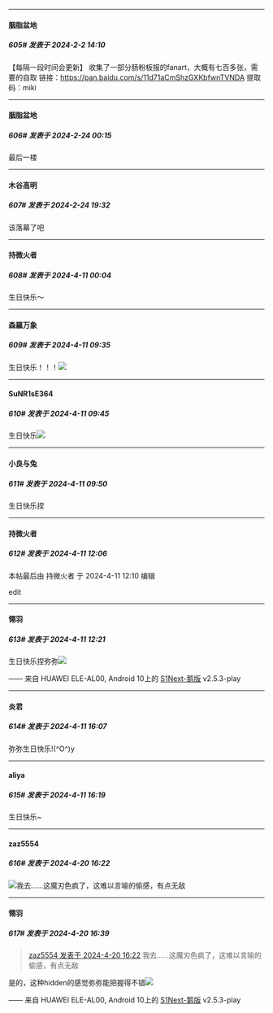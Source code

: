 
*****

####  胭脂盆地  
##### 605#       发表于 2024-2-2 14:10

【每隔一段时间会更新】
收集了一部分肠粉板报的fanart，大概有七百多张，需要的自取
链接：https://pan.baidu.com/s/11d71aCmShzGXKbfwnTVNDA 
提取码：miki

*****

####  胭脂盆地  
##### 606#       发表于 2024-2-24 00:15

最后一楼


*****

####  木谷高明  
##### 607#       发表于 2024-2-24 19:32

该落幕了吧

*****

####  持微火者  
##### 608#       发表于 2024-4-11 00:04

生日快乐～


*****

####  森羅万象  
##### 609#       发表于 2024-4-11 09:35

生日快乐！！！<img src="https://static.saraba1st.com/image/smiley/face2017/072.png" referrerpolicy="no-referrer">


*****

####  SuNR1sE364  
##### 610#       发表于 2024-4-11 09:45

生日快乐<img src="https://static.saraba1st.com/image/smiley/face2017/072.png" referrerpolicy="no-referrer">


*****

####  小良与兔  
##### 611#       发表于 2024-4-11 09:50

生日快乐捏


*****

####  持微火者  
##### 612#       发表于 2024-4-11 12:06

 本帖最后由 持微火者 于 2024-4-11 12:10 编辑 

edit


*****

####  翎羽  
##### 613#       发表于 2024-4-11 12:21

生日快乐捏弥弥<img src="https://static.saraba1st.com/image/smiley/face2017/033.png" referrerpolicy="no-referrer">

—— 来自 HUAWEI ELE-AL00, Android 10上的 [S1Next-鹅版](https://github.com/ykrank/S1-Next/releases) v2.5.3-play


*****

####  炎君  
##### 614#       发表于 2024-4-11 16:07

弥弥生日快乐!(^O^)y


*****

####  aliya  
##### 615#       发表于 2024-4-11 16:19

生日快乐~

*****

####  zaz5554  
##### 616#       发表于 2024-4-20 16:22

<img src="https://static.saraba1st.com/image/smiley/face2017/001.png" referrerpolicy="no-referrer">我去……这魔刃色疯了，这难以言喻的偷感，有点无敌


*****

####  翎羽  
##### 617#       发表于 2024-4-20 16:39

<blockquote><a href="httphttps://bbs.saraba1st.com/2b/forum.php?mod=redirect&amp;goto=findpost&amp;pid=64660734&amp;ptid=1914322" target="_blank">zaz5554 发表于 2024-4-20 16:22</a>
我去……这魔刃色疯了，这难以言喻的偷感，有点无敌</blockquote>
是的，这种hidden的感觉弥弥能把握得不错<img src="https://static.saraba1st.com/image/smiley/face2017/018.png" referrerpolicy="no-referrer">

—— 来自 HUAWEI ELE-AL00, Android 10上的 [S1Next-鹅版](https://github.com/ykrank/S1-Next/releases) v2.5.3-play

